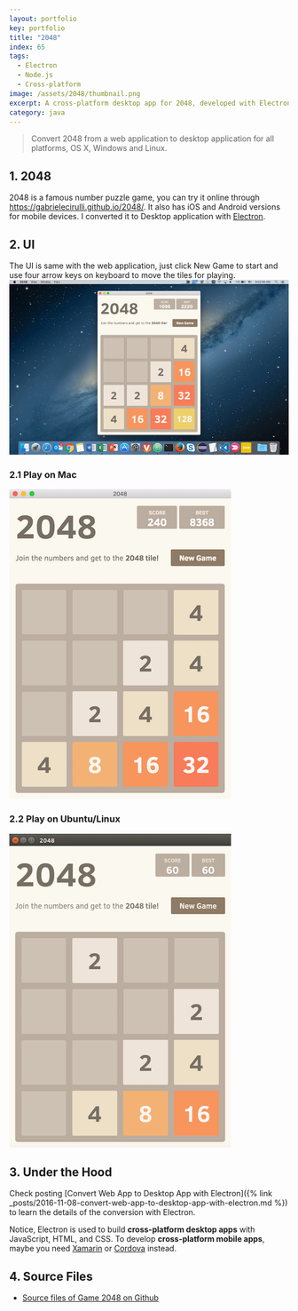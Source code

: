 ```yaml
---
layout: portfolio
key: portfolio
title: "2048"
index: 65
tags:
  - Electron
  - Node.js
  - Cross-platform
image: /assets/2048/thumbnail.png
excerpt: A cross-platform desktop app for 2048, developed with Electron and Node.js
category: java
---
```


> Convert 2048 from a web application to desktop application for all platforms, OS X, Windows and Linux.

## 1. 2048
2048 is a famous number puzzle game, you can try it online through https://gabrielecirulli.github.io/2048/. It also has iOS and Android versions for mobile devices. I converted it to Desktop application with [Electron](https://electron.atom.io/).

## 2. UI
The UI is same with the web application, just click New Game to start and use four arrow keys on keyboard to move the tiles for playing.
![image](/assets/2048/2048.png)  
### 2.1 Play on Mac
![image](/assets/2048/mac.png)  
### 2.2 Play on Ubuntu/Linux
![image](/assets/2048/linux.png)  

## 3. Under the Hood
Check posting [Convert Web App to Desktop App with Electron]({% link _posts/2016-11-08-convert-web-app-to-desktop-app-with-electron.md %}) to learn the details of the conversion with Electron.

Notice, Electron is used to build __cross-platform desktop apps__ with JavaScript, HTML, and CSS. To develop __cross-platform mobile apps__, maybe you need [Xamarin](https://www.xamarin.com/) or [Cordova](https://cordova.apache.org/) instead.

## 4. Source Files
* [Source files of Game 2048 on Github](https://github.com/jojozhuang/Portfolio/tree/master/Game2048)
